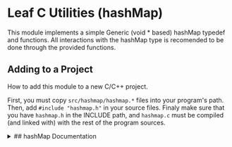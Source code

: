 # Leaf C Utilities (hashMap)
This module implements a simple Generic (void * based) hashMap typedef and functions. All interactions with the hashMap type is recomended to be done through the provided functions.

## Adding to a Project
How to add this module to a new C/C++ project.

First, you must copy `src/hashmap/hashmap.*` files into your program's path. Then, add `#include "hashmap.h"` in your source files. Finaly make sure that you have `hashmap.h` in the INCLUDE path, and `hashmap.c` must be compiled (and linked with) with the rest of the program sources.

<details> 
<summary>## hashMap Documentation</summary>

A quick description of how to use the module, datatypes, and functions
+ <details>
    <summary>### Typedefs and Structs</summary>

  + <details>
      <summary>#### typedef _keyValuePair</summary>

      keyValuePair element
    </details>
  + <details>
      <summary>#### typedef hashMap</summary>

      hashMap element 
    </details>
  </details>

+ <details>
    <summary>Functions</summary>

  + <details> 
      <summary>hashMap_new</summary>

      Creates a new hashMap Object, used as an initializer for the datatype. 
      <br>
      `hashMap_new()` allocates a new hashMap and returns a hashMap pointer, this hashMap must be freed useing the `hashMap_free()` function.
      <br>
      ```
      hashMap * hashMap_new (void)
      ```
      <br>
      This function takes no parameters and returns a new hashMap object
    </details>
  + <details> 
      <summary>hashMap_free</summary>

      Destroys hashMap Objects, used as a destructor for the datatype.
      <br>
      `hashMap_free()` deallocates/frees all memory allocated in the hashMap Element. This function must be run after you are done using the hashMap element. For instructions on how to create a new hashMap please refer to `hashMap_new()`.
      <br>
      ```
      void hashMap_free (hashMap *self)
      ```
      <br>
      Takes a hashMap pointer, free's the allocated variables and sets values to 0/NULL incase of use after free.
    </details>
  + <details>
      <summary>hashMap_set</summary>
    </details>
  + <details>
      <summary>hashMap_remove</summary>
    </details>
  + <details>
      <summary>hashMap_lookup</summary>
    </details>
  + <details>
      <summary>hashMap_lookup_size</summary>
    </detail>
  </details>
</details>